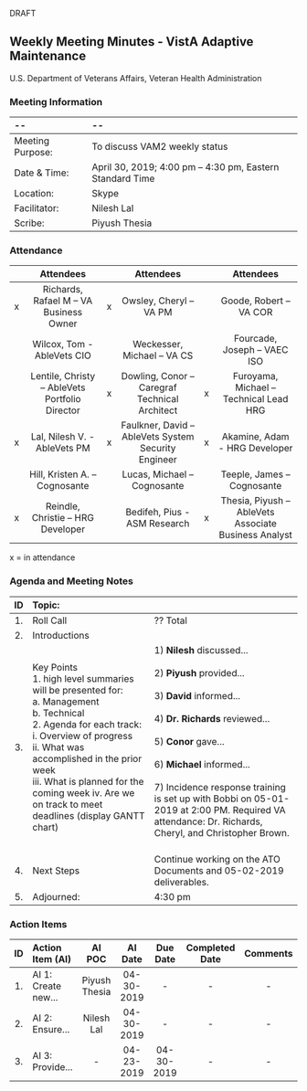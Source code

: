DRAFT

## Weekly Meeting Minutes  - VistA Adaptive Maintenance
U.S. Department of Veterans Affairs, Veteran Health Administration


### Meeting Information
| -- | -- |
|:---|:---|
| Meeting Purpose: | To discuss VAM2 weekly status  |
| Date & Time: | April 30, 2019; 4:00 pm – 4:30 pm, Eastern Standard Time |
| Location:	| Skype | 
| Facilitator:	| Nilesh Lal |
| Scribe: | Piyush Thesia |


### Attendance

|  | Attendees |  | Attendees	|  | Attendees |
|:---:|:---:|:---:|:---:|:---:|:---:|
| x | Richards, Rafael M – VA Business Owner | x | Owsley, Cheryl – VA PM |  | Goode, Robert – VA COR |
|   | Wilcox, Tom - AbleVets CIO |  | Weckesser, Michael – VA CS |  | Fourcade, Joseph – VAEC ISO |
|  | Lentile, Christy – AbleVets Portfolio Director | x | Dowling, Conor – Caregraf Technical Architect | x | Furoyama, Michael – Technical Lead HRG | 
| x | Lal, Nilesh V. - AbleVets PM | x | Faulkner, David – AbleVets System Security Engineer | x | Akamine, Adam - HRG Developer |
|  | Hill, Kristen A. – Cognosante |  | Lucas, Michael – Cognosante  |  | Teeple, James – Cognosante |
| x | Reindle, Christie – HRG Developer |  | Bedifeh, Pius - ASM Research  | x | Thesia, Piyush – AbleVets Associate Business Analyst |

x = in attendance




### Agenda and Meeting Notes

| ID | Topic: |  |
|:---:|:---|:---|
| 1. | Roll Call | ?? Total |
| 2. | Introductions |  | 
| 3. | Key Points </br> 1.	high level summaries will be presented for: </br> a.	Management </br> b.	Technical </br> 2.	Agenda for each track: </br> i.	Overview of progress </br> ii.	What was accomplished in the prior week </br> iii.	What is planned for the coming week iv.	Are we on track to meet deadlines (display GANTT chart) | 1)	**Nilesh** discussed... </br> </br> 2)	**Piyush** provided... </br> </br> 3)	**David** informed... </br> </br> 4)	**Dr. Richards** reviewed... </br> </br> 5)	**Conor** gave...  </br> </br> 6)	**Michael** informed... </br> </br> 7)	Incidence response training is set up with Bobbi on 05-01-2019 at 2:00 PM. Required VA attendance: Dr. Richards, Cheryl, and Christopher Brown. </br> </br> |
| 4. |	Next Steps | Continue working on the ATO Documents and 05-02-2019 deliverables.   |
| 5. | Adjourned: | 4:30 pm |




### Action Items

| ID | Action Item (AI) | AI POC | AI Date | Due Date | Completed Date | Comments |
|:---:|:---|:---:|:---:|:---:|:---:|:---:|
| 1. | AI 1: Create new... | Piyush Thesia | 04-30-2019 | - | - | - | 
| 2. | AI 2:  Ensure... | Nilesh Lal | 04-30-2019 | - | - | - |
| 3. | AI 3:  Provide... | - | 04-23-2019 | 04-30-2019 | - | - |


